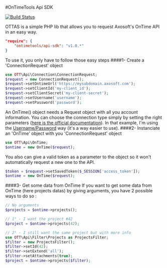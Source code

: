 #OnTimeTools Api SDK

[![Build Status](https://travis-ci.org/ontimetools/api-sdk.svg)](https://travis-ci.org/ontimetools/api-sdk)

OTTAS is a simple PHP lib that allows you to request Axosoft's OnTime API in an easy way.

```json
"require": {
    "ontimetools/api-sdk": "v1.0.*"
}
```

To use it, you only have to follow those easy steps
####1- Create a 'ConnectionRequest' object
```php
use OTT\Api\Connection\ConnectionRequest;
$request = new ConnectionRequest();
$request->setOntimeUrl('https://mysubdomain.axosoft.com');
$request->setClientId('my-client_id');
$request->setClientSecret('my-client-secret');
$request->setUsername('username');
$request->setPassword('password');
```
An OnTime() object needs a Request object with all you account information. You can choose the connection type simply by setting the right parameters ([here is the official documentation](http://developer.axosoft.com/authentication.html)). In that example, I'm using the [Username/Password](http://developer.axosoft.com/authentication/username-password.html) way (it's a way easier to use).
####2- Instanciate an 'OnTime' object with you 'ConnectionRequest' object
```php
use OTT\Api\OnTime;
$ontime = new OnTime($request);
```
You also can give a valid token as a parameter to the object so it won't automatically request a new one to the API.
```php
$token = $request->setSavedToken($_SESSION['access_token']);
$ontime = new OnTime($request);
```
####3- Get some data from OnTime
If you want to get some data from OnTime (here projects datas) by giving arguments, you have 2 possible ways to do so :
```php
// No arguments
$projects = $ontime->projects();

// 1° - I want the project #42
$project = $ontime->projects(42);

// 2° - I still want the same project but with more info
use OTT\Api\Filter\Projects as ProjectsFilter;
$filter = new ProjectsFilter();
$filter->setId(42);
$filter->setExtend('all');
$filter->setAttachments(true);
$project = $ontime->projects($filter);
```
